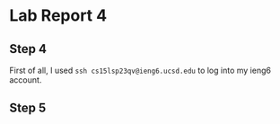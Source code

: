 # Lab Report 4

## Step 4

First of all, I used `ssh cs15lsp23qv@ieng6.ucsd.edu` to log into my ieng6 account.



## Step 5

